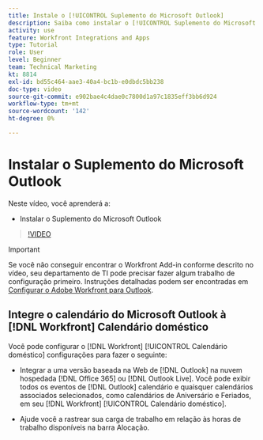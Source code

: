 ```yaml
---
title: Instale o [!UICONTROL Suplemento do Microsoft Outlook]
description: Saiba como instalar o [!UICONTROL Suplemento do Microsoft Outlook]
activity: use
feature: Workfront Integrations and Apps
type: Tutorial
role: User
level: Beginner
team: Technical Marketing
kt: 8814
exl-id: bd55c464-aae3-40a4-bc1b-e0dbdc5bb238
doc-type: video
source-git-commit: e902bae4c4dae0c7800d1a97c1835eff3bb6d924
workflow-type: tm+mt
source-wordcount: '142'
ht-degree: 0%

---
```


# Instalar o Suplemento do Microsoft Outlook

Neste vídeo, você aprenderá a:

* Instalar o Suplemento do Microsoft Outlook

>[!VIDEO](https://video.tv.adobe.com/v/335115/?quality=12)

>[!IMPORTANT]
>
>Se você não conseguir encontrar o Workfront Add-in conforme descrito no vídeo, seu departamento de TI pode precisar fazer algum trabalho de configuração primeiro. Instruções detalhadas podem ser encontradas em [Configurar o Adobe Workfront para Outlook](https://experienceleague.adobe.com/docs/workfront/using/adobe-workfront-integrations/workfront-for-outlook/set-up-workfront-for-outlook.html).

## Integre o calendário do Microsoft Outlook à [!DNL Workfront] Calendário doméstico

Você pode configurar o [!DNL Workfront] [!UICONTROL Calendário doméstico] configurações para fazer o seguinte:

* Integrar a uma versão baseada na Web de [!DNL Outlook] na nuvem hospedada [!DNL Office 365] ou [!DNL Outlook Live]. Você pode exibir todos os eventos de [!DNL Outlook] calendário e quaisquer calendários associados selecionados, como calendários de Aniversário e Feriados, em seu [!DNL Workfront] [!UICONTROL Calendário doméstico].

* Ajude você a rastrear sua carga de trabalho em relação às horas de trabalho disponíveis na barra Alocação.
